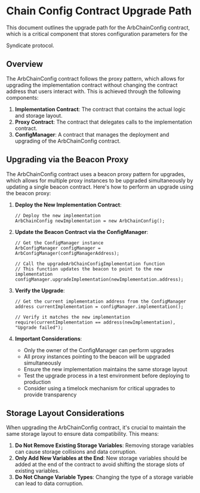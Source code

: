 # Chain Config Contract Upgrade Path

This document outlines the upgrade path for the ArbChainConfig contract, which is a critical component that stores configuration parameters for the 
<!-- @NOTE: Do we want to use "Syndicate protocol" here? -->
Syndicate protocol.

## Overview

The ArbChainConfig contract follows the proxy pattern, which allows for upgrading the implementation contract without changing the contract address that users interact with. This is achieved through the following components:

1. **Implementation Contract**: The contract that contains the actual logic and storage layout.
2. **Proxy Contract**: The contract that delegates calls to the implementation contract.
3. **ConfigManager**: A contract that manages the deployment and upgrading of the ArbChainConfig contract.

## Upgrading via the Beacon Proxy

The ArbChainConfig contract uses a beacon proxy pattern for upgrades, which allows for multiple proxy instances to be upgraded simultaneously by updating a single beacon contract. Here's how to perform an upgrade using the beacon proxy:

1. **Deploy the New Implementation Contract**:

   ```solidity
   // Deploy the new implementation
   ArbChainConfig newImplementation = new ArbChainConfig();
   ```

2. **Update the Beacon Contract via the ConfigManager**:

   ```solidity
   // Get the ConfigManager instance
   ArbConfigManager configManager = ArbConfigManager(configManagerAddress);

   // Call the upgradeArbChainConfigImplementation function
   // This function updates the beacon to point to the new implementation
   configManager.upgradeImplementation(newImplementation.address);
   ```

3. **Verify the Upgrade**:

   ```solidity
   // Get the current implementation address from the ConfigManager
   address currentImplementation = configManager.implementation();

   // Verify it matches the new implementation
   require(currentImplementation == address(newImplementation), "Upgrade failed");
   ```

4. **Important Considerations**:
   - Only the owner of the ConfigManager can perform upgrades
   - All proxy instances pointing to the beacon will be upgraded simultaneously
   - Ensure the new implementation maintains the same storage layout
   - Test the upgrade process in a test environment before deploying to production
   - Consider using a timelock mechanism for critical upgrades to provide transparency

## Storage Layout Considerations

When upgrading the ArbChainConfig contract, it's crucial to maintain the same storage layout to ensure data compatibility. This means:

1. **Do Not Remove Existing Storage Variables**: Removing storage variables can cause storage collisions and data corruption.
2. **Only Add New Variables at the End**: New storage variables should be added at the end of the contract to avoid shifting the storage slots of existing variables.
3. **Do Not Change Variable Types**: Changing the type of a storage variable can lead to data corruption.
